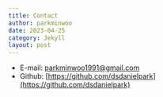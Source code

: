 ```yaml
---
title: Contact
author: parkminwoo
date: 2023-04-25
category: Jekyll
layout: post
---
```


- E-mail: parkminwoo1991@gmail.com
- Github: [https://github.com/dsdanielpark](https://github.com/dsdanielpark)